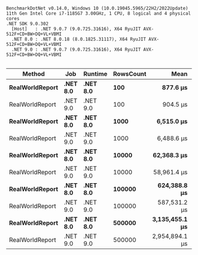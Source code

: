 ```

BenchmarkDotNet v0.14.0, Windows 10 (10.0.19045.5965/22H2/2022Update)
11th Gen Intel Core i7-1185G7 3.00GHz, 1 CPU, 8 logical and 4 physical cores
.NET SDK 9.0.302
  [Host]   : .NET 9.0.7 (9.0.725.31616), X64 RyuJIT AVX-512F+CD+BW+DQ+VL+VBMI
  .NET 8.0 : .NET 8.0.18 (8.0.1825.31117), X64 RyuJIT AVX-512F+CD+BW+DQ+VL+VBMI
  .NET 9.0 : .NET 9.0.7 (9.0.725.31616), X64 RyuJIT AVX-512F+CD+BW+DQ+VL+VBMI


```
| Method          | Job      | Runtime  | RowsCount | Mean           | Error        | StdDev       | Median         | Gen0   | Allocated |
|---------------- |--------- |--------- |---------- |---------------:|-------------:|-------------:|---------------:|-------:|----------:|
| **RealWorldReport** | **.NET 8.0** | **.NET 8.0** | **100**       |       **877.6 μs** |     **17.55 μs** |     **32.53 μs** |       **878.2 μs** | **1.9531** |  **13.75 KB** |
| RealWorldReport | .NET 9.0 | .NET 9.0 | 100       |       904.5 μs |     18.00 μs |     43.47 μs |       911.8 μs | 1.9531 |  13.28 KB |
| **RealWorldReport** | **.NET 8.0** | **.NET 8.0** | **1000**      |     **6,515.0 μs** |    **127.53 μs** |    **216.56 μs** |     **6,550.8 μs** |      **-** |  **15.86 KB** |
| RealWorldReport | .NET 9.0 | .NET 9.0 | 1000      |     6,488.6 μs |    123.24 μs |    267.91 μs |     6,403.7 μs |      - |   17.6 KB |
| **RealWorldReport** | **.NET 8.0** | **.NET 8.0** | **10000**     |    **62,368.3 μs** |  **1,241.59 μs** |  **2,450.77 μs** |    **61,394.3 μs** |      **-** |  **21.37 KB** |
| RealWorldReport | .NET 9.0 | .NET 9.0 | 10000     |    58,961.4 μs |  1,133.44 μs |  1,060.22 μs |    58,605.7 μs |      - |  70.64 KB |
| **RealWorldReport** | **.NET 8.0** | **.NET 8.0** | **100000**    |   **624,388.8 μs** | **12,313.10 μs** | **23,426.96 μs** |   **615,036.9 μs** |      **-** |  **71.41 KB** |
| RealWorldReport | .NET 9.0 | .NET 9.0 | 100000    |   587,531.2 μs | 11,031.80 μs | 11,803.90 μs |   591,221.7 μs |      - | 413.79 KB |
| **RealWorldReport** | **.NET 8.0** | **.NET 8.0** | **500000**    | **3,135,455.1 μs** | **59,899.09 μs** | **71,305.61 μs** | **3,123,621.0 μs** |      **-** | **307.58 KB** |
| RealWorldReport | .NET 9.0 | .NET 9.0 | 500000    | 2,954,894.1 μs | 44,307.45 μs | 41,445.22 μs | 2,937,737.7 μs |      - | 816.88 KB |
